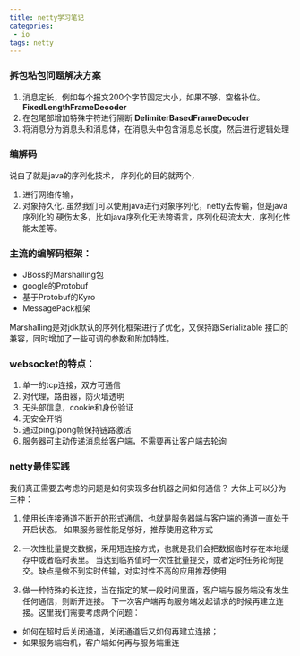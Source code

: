 ```yaml
---
title: netty学习笔记
categories:
 - io
tags: netty
---
```


### 拆包粘包问题解决方案
1. 消息定长，例如每个报文200个字节固定大小，如果不够，空格补位。**FixedLengthFrameDecoder**
2. 在包尾部增加特殊字符进行隔断 **DelimiterBasedFrameDecoder**
3. 将消息分为消息头和消息体，在消息头中包含消息总长度，然后进行逻辑处理

### 编解码

说白了就是java的序列化技术，
序列化的目的就两个，
1. 进行网络传输，
2. 对象持久化.
虽然我们可以使用java进行对象序列化，netty去传输，但是java序列化的
硬伤太多，比如java序列化无法跨语言，序列化码流太大，序列化性能太差等。

### 主流的编解码框架：
* JBoss的Marshalling包
* google的Protobuf
* 基于Protobuf的Kyro
* MessagePack框架
    
Marshalling是对jdk默认的序列化框架进行了优化，又保持跟Serializable
接口的兼容，同时增加了一些可调的参数和附加特性。

### websocket的特点：
1. 单一的tcp连接，双方可通信
2. 对代理，路由器，防火墙透明
3. 无头部信息，cookie和身份验证
4. 无安全开销
5. 通过ping/pong帧保持链路激活
6. 服务器可主动传递消息给客户端，不需要再让客户端去轮询
    
    
### netty最佳实践
我们真正需要去考虑的问题是如何实现多台机器之间如何通信？
大体上可以分为三种：
1. 使用长连接通道不断开的形式通信，也就是服务器端与客户端的通道一直处于开启状态。
如果服务器性能足够好，推荐使用这种方式

2. 一次性批量提交数据，采用短连接方式，也就是我们会把数据临时存在本地缓存中或者临时表里。
当达到临界值时一次性批量提交，或者定时任务轮询提交。缺点是做不到实时传输，对实时性不高的应用推荐使用

3. 做一种特殊的长连接，当在指定的某一段时间里面，客户端与服务端没有发生任何通信，则断开连接。
下一次客户端再向服务端发起请求的时候再建立连接。这里我们需要考虑两个问题：
* 如何在超时后关闭通道，关闭通道后又如何再建立连接；
* 如果服务端宕机，客户端如何再与服务端重连
    
    
    
    
    
    
    
    
    
    
    
    
    

